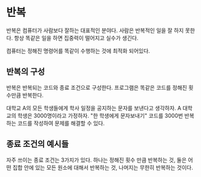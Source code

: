 # 반복

반복은 컴퓨터가 사람보다 잘하는 대표적인 분야다.
사람은 반복적인 일을 잘 하지 못한다.
항상 똑같은 일을 하면 집중력이 떨어지고 실수가 생긴다.

컴퓨터는 정해진 명령어를 똑같이 수행하는 것에 최적화 되어있다.

## 반복의 구성

반복은 반복되는 코드와 종료 조건으로 구성한다.
프로그램은 똑같은 코드를 정해진 횟수만큼 반복한다.

대학교 A의 모든 학생들에게 학사 일정을 공지하는 문자를 보낸다고 생각하자.
A 대학교의 학생은 3000명이라고 가정하자.
"한 학생에게 문자보내기" 코드를 3000번 반복하는 코드를 작성하여 문제를 해결할 수 있다.

## 종료 조건의 예시들

자주 쓰이는 종료 조건는 3가지가 있다. 하나는 정해진 횟수 만큼 반복하는 것,
둘은 어떤 집합 안에 있는 모든 원소에 대해서 반복하는 것,
나머지는 무한히 반복하는 것이다.
